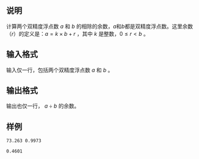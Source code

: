 <h2>说明</h2>

计算两个双精度浮点数 $a$ 和 $b$ 的相除的余数，$a$和$b$都是双精度浮点数。这里余数（$r$）的定义是：$a = k \times b + r$ ，其中 $k$ 是整数，$0 \le r < b$ 。
<h2>输入格式</h2>

输入仅一行，包括两个双精度浮点数 $a$ 和 $b$ 。

<h2>输出格式</h2>

输出也仅一行， $a \div b$ 的余数。

<h2>样例</h2>
<pre><code class="language-input1">73.263 0.9973</code></pre><pre><code class="language-output1">0.4601
</code></pre>
